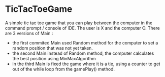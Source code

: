 # TicTacToeGame
A simple tic tac toe game that you can play between the computer in the command prompt / console of IDE.
The user is X and the computer O.
There are 3 versions of Main :
- the first commited Main used Random method for the computer to set a random position that was not yet
taken.
- the second Main instead of Random method, the computer calculates the best position using MinMaxAlgorithm
- in the third Main is fixed the game where it is a tie, using a counter to get out of the while loop from
the gamePlay() method.
